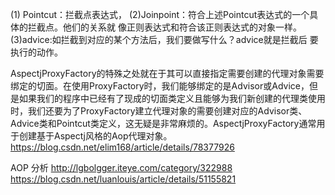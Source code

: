 
 (1) Pointcut：拦截点表达式， 
              (2)Joinpoint：符合上述Pointcut表达式的一个具体的拦截点。他们的关系就 
                            像正则表达式和符合该正则表达式的对象一样。 
              (3)advice:如拦截到对应的某个方法后，我们要做写什么？advice就是拦截后 
                        要执行的动作。
                        
                        
                        
                        
AspectjProxyFactory的特殊之处就在于其可以直接指定需要创建的代理对象需要绑定的切面。在使用ProxyFactory时，我们能够绑定的是Advisor或Advice，但是如果我们的程序中已经有了现成的切面类定义且能够为我们新创建的代理类使用时，我们还要为了ProxyFactory建立代理对象的需要创建对应的Advisor类、Advice类和Pointcut类定义，这无疑是非常麻烦的。AspectjProxyFactory通常用于创建基于Aspectj风格的Aop代理对象。
https://blog.csdn.net/elim168/article/details/78377926


AOP 分析
http://lgbolgger.iteye.com/category/322988
https://blog.csdn.net/luanlouis/article/details/51155821